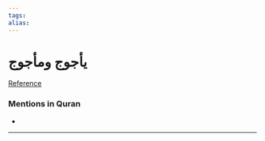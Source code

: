 ```yaml
---
tags: 
alias: 
---
```


# يأجوج ومأجوج

[Reference](https://corpus.quran.com/concept.jsp?id=gog-and-magog)

### Mentions in Quran
- 

---

